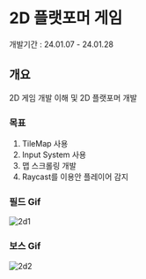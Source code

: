 # 2D 플랫포머 게임
개발기간 : 24.01.07 - 24.01.28

## 개요 
2D 게임 개발 이해 및 2D 플랫포머 개발

### 목표
1. TileMap 사용
2. Input System 사용
3. 맵 스크롤링 개발
4. Raycast를 이용안 플레이어 감지

### 필드 Gif
![2d1](https://github.com/mob954325/2DPlatformer_1/assets/87255621/7c1dae3b-95c4-4731-a24e-dcfa0a9ff93e)

### 보스 Gif
![2d2](https://github.com/mob954325/2DPlatformer_1/assets/87255621/2677ae7b-31a5-47cd-bb4f-4d32e12ad1d1)
